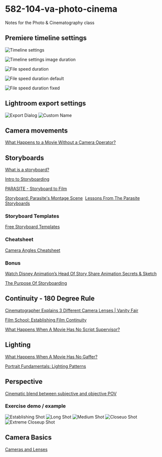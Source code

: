 # 582-104-va-photo-cinema

Notes for the Photo &amp; Cinematography class

<!-- ## Dialog

[well, dialogue doesn't get much better than this...](https://www.youtube.com/watch?v=jKG-ij97nB8&ab_channel=SceneIt) -->

## Premiere timeline settings

![Timeline settings](references/premiere/premiere-timeline-settings.jpg)

![Timeline settings image duration](references/premiere/premiere-timeline-settings-image-duration.jpg)

![File speed duration](references/premiere/premiere-file-speed-duration.jpg)

![File speed duration default](references/premiere/premiere-file-speed-duration-default.jpg)

![File speed duration fixed](references/premiere/premiere-file-speed-duration-fixed.jpg)

## Lightroom export settings

![Export Dialog](references/lightroom-export/lightroom-export.jpg)
![Custom Name](references/lightroom-export/lightroom-export-rename.jpg)

## Camera movements

[What Happens to a Movie Without a Camera Operator?](https://www.youtube.com/watch?v=Kq_qBUeSLl4&ab_channel=VanityFair)

## Storyboards

[What is a storyboard?](https://www.youtube.com/watch?v=6aTnEanIXBk)

[Intro to Storyboarding](https://www.youtube.com/watch?v=RQsvhq28sOI)

[PARASITE - Storyboard to Film](https://www.youtube.com/watch?v=Qq36iIb8V8o)

[Storyboard: Parasite's Montage Scene](https://vimeo.com/398814689)
​
[Lessons From The Parasite Storyboards](https://www.youtube.com/watch?v=JE26E4IM_-g&ab_channel=ThomasFlight)

### Storyboard Templates

[Free Storyboard Templates](https://boords.com/storyboard-template)

### Cheatsheet

[Camera Angles Cheatsheet](https://downloads.boords.com/boords-camera-angles.pdf)

### Bonus

[Watch Disney Animation’s Head Of Story Share Animation Secrets & Sketch](https://www.youtube.com/watch?v=IomgUWKjUxA&ab_channel=SYFY)

[The Purpose Of Storyboarding](https://www.youtube.com/watch?v=BSOJiSUI0z8&ab_channel=picassosson)

## Continuity - 180 Degree Rule

[Cinematographer Explains 3 Different Camera Lenses | Vanity Fair](https://www.youtube.com/watch?v=DGujsKb2e10&ab_channel=VanityFair)

[Film School: Establishing Film Continuity](https://www.youtube.com/watch?v=ALguEHV9VvA&ab_channel=NewYorkFilmAcademy)

[What Happens When A Movie Has No Script Supervisor?](https://www.youtube.com/watch?v=NAvn7CNpdB8&ab_channel=VanityFair)

## Lighting

[What Happens When A Movie Has No Gaffer?](https://www.youtube.com/watch?v=wXcc79AmkyU&ab_channel=VanityFair)

[Portrait Fundamentals: Lighting Patterns](https://www.digitalphotomentor.com/lessons/portrait-lighting-lighting-patterns/)

## Perspective

[Cinematic blend between subjective and objective POV](https://www.youtube.com/watch?v=u-Rdh1K-jEE&ab_channel=JanStripek)

### Exercise demo / example

![Establishing Shot](references/shots-demo/shots-demo-001.jpg)
![Long Shot](references/shots-demo/shots-demo-002.jpg)
![Medium Shot](references/shots-demo/shots-demo-003.jpg)
![Closeuo Shot](references/shots-demo/shots-demo-004.jpg)
![Extreme Closeup Shot](references/shots-demo/shots-demo-005.jpg)

## Camera Basics

[Cameras and Lenses](https://ciechanow.ski/cameras-and-lenses/)
